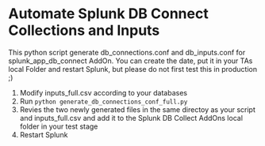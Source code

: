 # Automate Splunk DB Connect Collections and Inputs

This python script generate db_connections.conf and db_inputs.conf for splunk_app_db_connect AddOn. You can create the date, put it in your TAs local Folder and restart Splunk, but please do not first test this in production ;)

1. Modify inputs_full.csv according to your databases
2. Run `python generate_db_connections_conf_full.py`
3. Revies the two newly generated files in the same directoy as your script and inputs_full.csv and add it to the Splunk DB Collect AddOns local folder in your test stage
4. Restart Splunk


